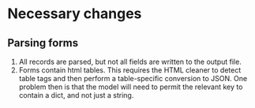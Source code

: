 # Necessary changes

## Parsing forms  
1. All records are parsed, but not all fields are written to the output file.
2. Forms contain html tables. This requires the HTML cleaner to detect table tags and then perform a table-specific conversion to JSON. One problem then is that the model will need to permit the relevant key to contain a dict, and not just a string.
